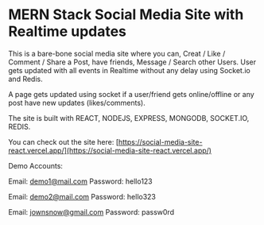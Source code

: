 # MERN Stack Social Media Site with Realtime updates

This is a bare-bone social media site where you can, Creat / Like / Comment / Share a Post, have friends, Message / Search other Users. 
User gets updated with all events in Realtime without any delay using Socket.io and Redis.

A page gets updated using socket if a user/friend gets online/offline or any post have new updates (likes/comments).

The site is built with REACT, NODEJS, EXPRESS, MONGODB, SOCKET.IO, REDIS.

You can check out the site here: [https://social-media-site-react.vercel.app/](https://social-media-site-react.vercel.app/)


Demo Accounts:

Email: demo1@mail.com   Password: hello123

Email: demo2@mail.com   Password: hello323

Email: jownsnow@gmail.com   Password: passw0rd

